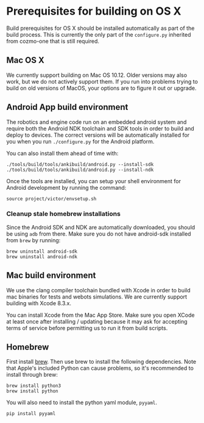 # Prerequisites for building on OS X

Build prerequisites for OS X should be installed automatically as part of the build process. 
This is currently the only part of the `configure.py` inherited from cozmo-one that is still required.

## Mac OS X

We currently support building on Mac OS 10.12. Older versions may also work, but we do not actively support them. If you run into problems trying to build on old versions of MacOS, your options are to figure it out or upgrade.

## Android App build environment

The robotics and engine code run on an embedded android system and require both the Android NDK toolchain and SDK tools in order to build and deploy to devices. The correct versions will be automatically installed for you when you run `./configure.py` for the Android platform.  

You can also install them ahead of time with:
```
./tools/build/tools/ankibuild/android.py --install-sdk
./tools/build/tools/ankibuild/android.py --install-ndk
```

Once the tools are installed, you can setup your shell environment for Android development by running the command:

```
source project/victor/envsetup.sh
```

### Cleanup stale homebrew installations

Since the Android SDK and NDK are automatically downloaded, you should be using `adb` from there. Make sure you do not have android-sdk installed from `brew` by running:

```
brew uninstall android-sdk
brew uninstall android-ndk
```

## Mac build environment

We use the clang compiler toolchain bundled with Xcode in order to build mac binaries for tests and webots simulations. We are currently support building with Xcode 8.3.x.

You can install Xcode from the Mac App Store. Make sure you open XCode at least once after installing / updating because it may ask for accepting terms of service before permitting us to run it from build scripts.

## Homebrew

First install [brew](http://brew.sh/). Then use brew to install the following dependencies. Note that Apple's included Python can cause problems, so it's recommended to install through brew:

    brew install python3
    brew install python
    
You will also need to install the python yaml module, `pyyaml`.
    
    pip install pyyaml